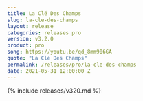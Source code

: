 ```yaml
---
title: La Clé Des Champs
slug: la-cle-des-champs
layout: release
categories: releases pro
version: v3.2.0
product: pro
song: https://youtu.be/qd_8mm906GA
quote: "La Clé Des Champs"
permalink: /releases/pro/la-cle-des-champs
date: 2021-05-31 12:00:00 Z
---
```

{% include releases/v320.md %}
